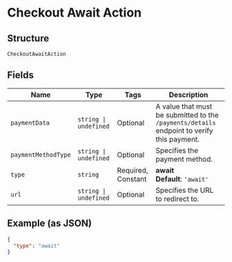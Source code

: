 
# Checkout Await Action

## Structure

`CheckoutAwaitAction`

## Fields

| Name | Type | Tags | Description |
|  --- | --- | --- | --- |
| `paymentData` | `string \| undefined` | Optional | A value that must be submitted to the `/payments/details` endpoint to verify this payment. |
| `paymentMethodType` | `string \| undefined` | Optional | Specifies the payment method. |
| `type` | `string` | Required, Constant | **await**<br>**Default**: `'await'` |
| `url` | `string \| undefined` | Optional | Specifies the URL to redirect to. |

## Example (as JSON)

```json
{
  "type": "await"
}
```

